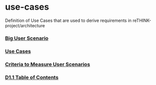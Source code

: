 # use-cases
Definition of Use Cases that are used to derive requirements in reTHINK-project/architecture

### [Big User Scenario](https://github.com/reTHINK-project/use-cases/wiki/Big-User-Scenario)
### [Use Cases](https://github.com/reTHINK-project/use-cases/wiki/use-cases)
### [Criteria to Measure User Scenarios](https://github.com/reTHINK-project/use-cases/wiki/Criteria)
### [D1.1 Table of Contents](/docs/D1.1/toc.md)
